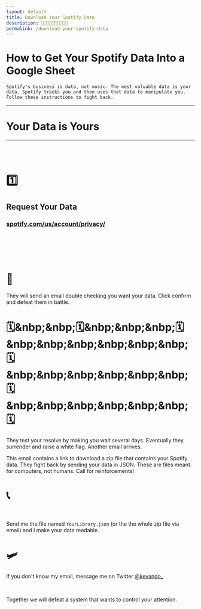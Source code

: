 ```yaml
---
layout: default
title: Download Your Spotify Data
description: 🎹🎹🎹🎹🎹🎹🎹🎹🎹🎹
permalink: /download-your-spotify-data
---
```


# How to Get Your Spotify Data Into a Google Sheet

`Spotify's business is data, not music. The most valuable data is your data. Spotify tracks you and then uses that data to manipulate you. Follow these instructions to fight back.` 

<hr> 

# Your Data is Yours

<hr>

<br><br>


# 1️⃣

## Request Your Data 

### [spotify.com/us/account/privacy/](https://www.spotify.com/us/account/privacy?utm_source=kevando+up+in+this+motherfucker)

<br>



<br><br>

# 📩

They will send an email double checking you want your data. Click confirm and defeat them in battle.

# 🗓️&nbp;&nbp;🗓️&nbp;&nbp;&nbp;🗓️&nbp;&nbp;&nbp;&nbp;&nbp;&nbp;🗓️&nbp;&nbp;&nbp;&nbp;&nbp;&nbp;🗓️&nbp;&nbp;&nbp;&nbp;&nbp;&nbp;🗓️

They test your resolve by making you wait several days. Eventually they surrender and raise a white flag. Another email arrives.

This email contains a link to download a zip file that contains your Spotify data. They fight back by sending your data in JSON.  These are files meant for computers, not humans. Call for reinforcements!

# 📞

<br>

Send me the file named `YourLibrary.json` (or the the whole zip file via email) and I make your data readable. 

# 🛩️

If you don't know my email, message me on Twitter [@kevando_](https://twitter.com/kevando_) 

<br> 

Together we will defeat a system that wants to control your attention. 
